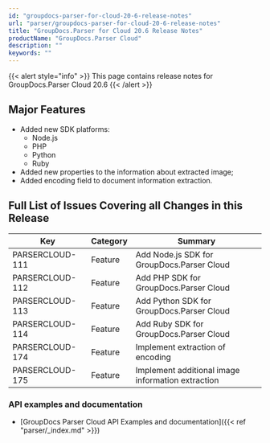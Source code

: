 ```yaml
---
id: "groupdocs-parser-for-cloud-20-6-release-notes"
url: "parser/groupdocs-parser-for-cloud-20-6-release-notes"
title: "GroupDocs.Parser for Cloud 20.6 Release Notes"
productName: "GroupDocs.Parser Cloud"
description: ""
keywords: ""
---
```



{{< alert style="info" >}}
This page contains release notes for GroupDocs.Parser Cloud 20.6
{{< /alert >}}

## Major Features ##

* Added new SDK platforms:
  * Node.js
  * PHP
  * Python
  * Ruby
* Added new properties to the information about extracted image;
* Added encoding field to document information extraction.

## Full List of Issues Covering all Changes in this Release ##

|Key|Category|Summary
|---|---|---
|PARSERCLOUD-111|Feature|Add Node.js SDK for GroupDocs.Parser Cloud
|PARSERCLOUD-112|Feature|Add PHP SDK for GroupDocs.Parser Cloud
|PARSERCLOUD-113|Feature|Add Python SDK for GroupDocs.Parser Cloud
|PARSERCLOUD-114|Feature|Add Ruby SDK for GroupDocs.Parser Cloud
|PARSERCLOUD-174|Feature|Implement extraction of encoding
|PARSERCLOUD-175|Feature|Implement additional image information extraction

### API examples and documentation ###

* [GroupDocs Parser Cloud API Examples and documentation]({{< ref "parser/_index.md" >}})

